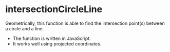 # intersectionCircleLine
Geometrically, this function is able to find the intersection point(s) between a circle and a line.
- The function is written in JavaScript.
- It works well using projected coordinates.
